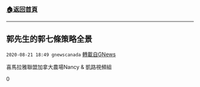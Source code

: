 ###  [:house:返回首頁](https://github.com/ourhimalayas/txt)
---

## 郭先生的郭七條策略全景
`2020-08-21 18:49 gnewscanada` [轉載自GNews](https://gnews.org/zh-hant/310464/)

喜馬拉雅聯盟加拿大農場Nancy & 凱路視頻組

0
